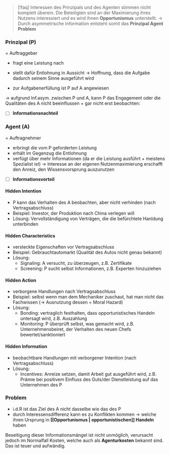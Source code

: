 > [!faq]
> Interessen des Prinzipals und des Agenten stimmen nicht komplett überein. 
> Die Beteiligten sind an der Maximierung ihres Nutzens interessiert und es wird ihnen **Opportunismus** unterstellt. 
> &rarr; Durch asymmetrische Information entsteht somit das **Prinzipal Agent Problem**

### Prinzipal (P)
= Auftraggeber

- fragt eine Leistung nach
- stellt dafür Entlohnung in Aussicht
&rarr; Hoffnung, dass die Aufgabe dadurch seinem Sinne ausgeführt wird

- zur Aufgabenerfüllung ist P auf A angewiesen

&rarr; aufgrund Inf.asym. zwischen P und A, kann P das Engagement oder die Qualitäten des A nicht beeinflussen + gar nicht erst beobachten:

- [ ] **Informationsnachteil**

### Agent (A)
= Auftragnehmer

- erbringt die vom P geforderten Leistung
- erhält im Gegenzug die Entlohnung
- verfügt über mehr Informationen (da er die Leistung ausführt + meistens Spezialist ist)
&rarr; Interesse an der eigenen Nutzenmaximierung erschafft den Anreiz, den Wissensvorsprung auszunutzen

- [ ] **Informationsvorteil**

#### Hidden Intention
- P kann das Verhalten des A beobachten, aber nicht verhinden (nach Vertragsabschluss)
- Beispiel: Investor, der Produktion nach China verlegen will
- Lösung: Vervollständigung von Verträgen, die die befürchtete Hanldung unterbinden

#### Hidden Characteristics
- versteckte Eigenschaften vor Vertragsabschluss
- Beispiel: Gebrauchtautomarkt (Qualität des Autos nicht genau bekannt)
- Lösung:
	- Signaling: A versucht, zu überzeugen, z.B. Zertifikate
	- Screening: P sucht selbst Informationen, z.B. Experten hinzuziehen

#### Hidden Action
- verborgene Handlungen nach Vertragsabschluss
- Beispiel: selbst wenn man dem Mechaniker zuschaut, hat man nicht das Fachwissen (&rarr; Ausnutzung dessen = Moral Hazard)
- Lösung:
	- Bonding: vertraglich festhalten, dass opportunistisches Handeln untersagt wird, z.B. Auszahlung
	- Monitoring: P überprüft selbst, was gemacht wird, z.B. Unternehmensbeiret, der Verhalten des neuen Chefs bewertet/sanktioniert

#### Hidden Information
- beobachtbare Handlungen mit verborgener Intention (nach Vertragsabschluss)
- Lösung:
	- Incentives: Anreize setzen, damit Arbeit gut ausgeführt wird, z.B. Prämie bei positivem Einfluss des Guts/der Dienstleistung auf das Unternehmen des P

### Problem

- i.d.R ist das Ziel des A nicht dasselbe wie das des P
- durch Interessensdifferenz kann es zu Konflikten kommen
&rarr; welche ihren Ursprung in **[[Opportunismus | opportunistischen]] Handeln** haben

Beseitigung dieser Informationsmängel ist nicht unmöglich, verursacht jedoch im Normalfall Kosten, welche auch als **Agenturkosten** bekannt sind. Das ist teuer und aufwändig.
